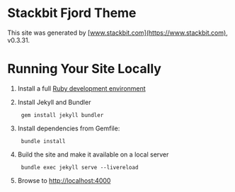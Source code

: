 # Stackbit Fjord Theme

This site was generated by [www.stackbit.com](https://www.stackbit.com), v0.3.31.

# Running Your Site Locally

1. Install a full [Ruby development environment](https://jekyllrb.com/docs/installation/)

1. Install Jekyll and Bundler

        gem install jekyll bundler

1. Install dependencies from Gemfile:

        bundle install



1. Build the site and make it available on a local server

        bundle exec jekyll serve --livereload

1. Browse to [http://localhost:4000](http://localhost:4000)

